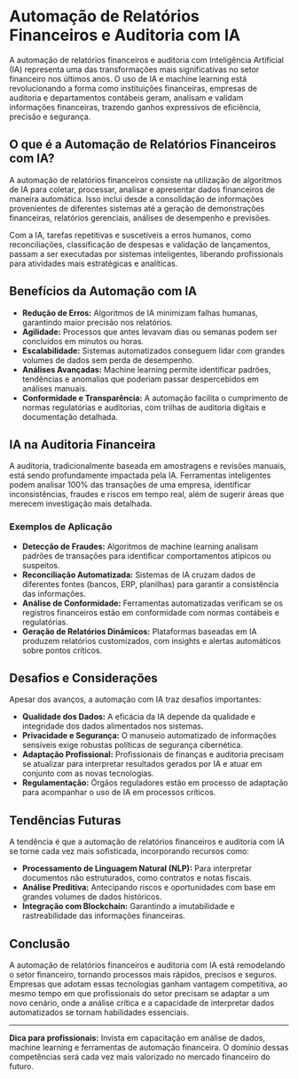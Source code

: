 # Automação de Relatórios Financeiros e Auditoria com IA

A automação de relatórios financeiros e auditoria com Inteligência Artificial (IA) representa uma das transformações mais significativas no setor financeiro nos últimos anos. O uso de IA e machine learning está revolucionando a forma como instituições financeiras, empresas de auditoria e departamentos contábeis geram, analisam e validam informações financeiras, trazendo ganhos expressivos de eficiência, precisão e segurança.

## O que é a Automação de Relatórios Financeiros com IA?

A automação de relatórios financeiros consiste na utilização de algoritmos de IA para coletar, processar, analisar e apresentar dados financeiros de maneira automática. Isso inclui desde a consolidação de informações provenientes de diferentes sistemas até a geração de demonstrações financeiras, relatórios gerenciais, análises de desempenho e previsões.

Com a IA, tarefas repetitivas e suscetíveis a erros humanos, como reconciliações, classificação de despesas e validação de lançamentos, passam a ser executadas por sistemas inteligentes, liberando profissionais para atividades mais estratégicas e analíticas.

## Benefícios da Automação com IA

- **Redução de Erros:** Algoritmos de IA minimizam falhas humanas, garantindo maior precisão nos relatórios.
- **Agilidade:** Processos que antes levavam dias ou semanas podem ser concluídos em minutos ou horas.
- **Escalabilidade:** Sistemas automatizados conseguem lidar com grandes volumes de dados sem perda de desempenho.
- **Análises Avançadas:** Machine learning permite identificar padrões, tendências e anomalias que poderiam passar despercebidos em análises manuais.
- **Conformidade e Transparência:** A automação facilita o cumprimento de normas regulatórias e auditorias, com trilhas de auditoria digitais e documentação detalhada.

## IA na Auditoria Financeira

A auditoria, tradicionalmente baseada em amostragens e revisões manuais, está sendo profundamente impactada pela IA. Ferramentas inteligentes podem analisar 100% das transações de uma empresa, identificar inconsistências, fraudes e riscos em tempo real, além de sugerir áreas que merecem investigação mais detalhada.

### Exemplos de Aplicação

- **Detecção de Fraudes:** Algoritmos de machine learning analisam padrões de transações para identificar comportamentos atípicos ou suspeitos.
- **Reconciliação Automatizada:** Sistemas de IA cruzam dados de diferentes fontes (bancos, ERP, planilhas) para garantir a consistência das informações.
- **Análise de Conformidade:** Ferramentas automatizadas verificam se os registros financeiros estão em conformidade com normas contábeis e regulatórias.
- **Geração de Relatórios Dinâmicos:** Plataformas baseadas em IA produzem relatórios customizados, com insights e alertas automáticos sobre pontos críticos.

## Desafios e Considerações

Apesar dos avanços, a automação com IA traz desafios importantes:

- **Qualidade dos Dados:** A eficácia da IA depende da qualidade e integridade dos dados alimentados nos sistemas.
- **Privacidade e Segurança:** O manuseio automatizado de informações sensíveis exige robustas políticas de segurança cibernética.
- **Adaptação Profissional:** Profissionais de finanças e auditoria precisam se atualizar para interpretar resultados gerados por IA e atuar em conjunto com as novas tecnologias.
- **Regulamentação:** Órgãos reguladores estão em processo de adaptação para acompanhar o uso de IA em processos críticos.

## Tendências Futuras

A tendência é que a automação de relatórios financeiros e auditoria com IA se torne cada vez mais sofisticada, incorporando recursos como:

- **Processamento de Linguagem Natural (NLP):** Para interpretar documentos não estruturados, como contratos e notas fiscais.
- **Análise Preditiva:** Antecipando riscos e oportunidades com base em grandes volumes de dados históricos.
- **Integração com Blockchain:** Garantindo a imutabilidade e rastreabilidade das informações financeiras.

## Conclusão

A automação de relatórios financeiros e auditoria com IA está remodelando o setor financeiro, tornando processos mais rápidos, precisos e seguros. Empresas que adotam essas tecnologias ganham vantagem competitiva, ao mesmo tempo em que profissionais do setor precisam se adaptar a um novo cenário, onde a análise crítica e a capacidade de interpretar dados automatizados se tornam habilidades essenciais.

---

**Dica para profissionais:** Invista em capacitação em análise de dados, machine learning e ferramentas de automação financeira. O domínio dessas competências será cada vez mais valorizado no mercado financeiro do futuro.